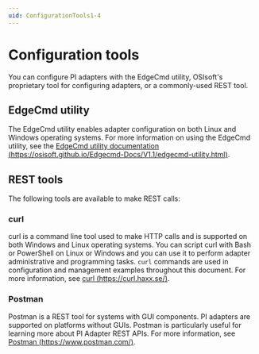 ```yaml
---
uid: ConfigurationTools1-4
---
```


# Configuration tools

You can configure PI adapters with the EdgeCmd utility, OSIsoft's proprietary tool for configuring adapters, or a commonly-used REST tool.

## EdgeCmd utility

The EdgeCmd utility enables adapter configuration on both Linux and Windows operating systems. For more information on using the EdgeCmd utility, see the [EdgeCmd utility documentation (https://osisoft.github.io/Edgecmd-Docs/V1.1/edgecmd-utility.html)](https://osisoft.github.io/Edgecmd-Docs/V1.1/edgecmd-utility.html).

## REST tools

The following tools are available to make REST calls:

### curl

curl is a command line tool used to make HTTP calls and is supported on both Windows and Linux operating systems. You can script curl with Bash or PowerShell on Linux or Windows and you can use it to perform adapter administrative and programming tasks. `curl` commands are used in configuration and management examples throughout this document. For more information, see [curl (https://curl.haxx.se/)](https://curl.haxx.se/).

### Postman

Postman is a REST tool for systems with GUI components. PI adapters are supported on platforms without GUIs. Postman is particularly useful for learning more about PI Adapter REST APIs. For more information, see [Postman (https://www.postman.com/)](https://www.postman.com/).
